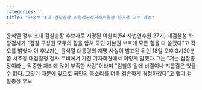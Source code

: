```yaml
---
categories: f
title: "尹정부 초대 검찰총장 이원석공정거래위원장 한기정 교수 내정"
---
```

윤석열 정부 초대 검찰총장 후보자로 지명된 이원석(54·사법연수원 27기) 대검찰청 차장검사가 "검찰 구성원 모두의 힘을 합쳐 국민 기본권 보호에 모든 힘을 다 쏟겠다"고 각오를 밝혔다.이 후보자는 윤석열 대통령의 지명 사실이 발표된 뒤인 18일 오후 3시30분쯤 서초동 대검찰청 청사 로비에서 가진 기자회견에서 이렇게 말했다.그는 "저는 검찰총장이라는 막중한 자리에 많이 부족한 사람"이라며 "검찰의 일에 비결이나 지름길은 있을 수 없다. 그렇기 때문에 앞으로 국민의 목소리를 더욱 겸손하게 경청하겠다"고 했다.검찰총장 후보